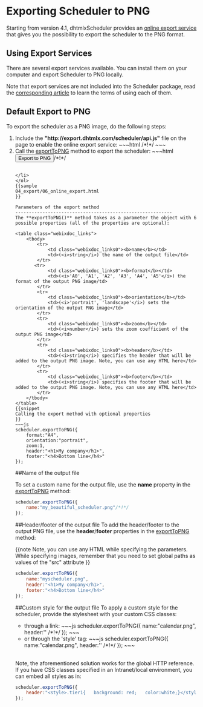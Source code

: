  Exporting Scheduler to PNG
===========================
Starting from version 4.1, dhtmlxScheduler provides an [online export service](png.md#defaultexporttopng)
that gives you the possibility to export the scheduler to the PNG format. 

Using Export Services
-----------------------

There are several export services available. You can install them on your computer and export Scheduler to PNG locally.

Note that export services are not included into the Scheduler package, 
read the [corresponding article](http://dhtmlx.com/docs/products/dhtmlxGantt/export.shtml) to learn the terms of using each of them.


Default Export to PNG
----------------------

To export the scheduler as a PNG image, do the following steps:

<ol>
	<li>Include the <b>"http://export.dhtmlx.com/scheduler/api.js"</b> file on the page to enable the online export service:
~~~html
<script src="codebase/dhtmlxscheduler.js"></script>
<script src="http://export.dhtmlx.com/scheduler/api.js"></script>  /*!*/
<link rel="stylesheet" href="codebase/dhtmlxscheduler.css" type="text/css">
~~~
</li>
	<li>Call the <a href="png.md#parametersoftheexportmethod">exportToPNG</a> method to export the scheduler: 
~~~html
<input value="Export to PNG" type="button" onclick='scheduler.exportToPNG()'>/*!*/

<script>
	scheduler.config.xml_date="%Y-%m-%d %H:%i";
	scheduler.init('scheduler_here',new Date(2009,5,30),"month");
	scheduler.load("data/events.xml");
</script>
~~~

</li>
</ol>
{{sample
04_export/06_online_export.html
}}

Parameters of the export method
----------------------------------------------------------
The **exportToPNG()** method takes as a parameter the object with 6 possible properties (all of the properties are optional):

<table class="webixdoc_links">
	<tbody>
    	<tr>
			<td class="webixdoc_links0"><b>name</b></td>
			<td>(<i>string</i>) the name of the output file</td>
		</tr>
       <tr>
			<td class="webixdoc_links0"><b>format</b></td>
			<td>(<i>'A0', 'A1', 'A2', 'A3', 'A4', 'A5'</i>) the format of the output PNG image/td>
		</tr>
        <tr>
			<td class="webixdoc_links0"><b>orientation</b></td>
			<td>(<i>'portrait', 'landscape'</i>) sets the orientation of the output PNG image</td>
		</tr>        
        <tr>
			<td class="webixdoc_links0"><b>zoom</b></td>
			<td>(<i>number</i>) sets the zoom coefficient of the output PNG image</td>
		</tr>
        <tr>
			<td class="webixdoc_links0"><b>header</b></td>
			<td>(<i>string</i>) specifies the header that will be added to the output PNG image. Note, you can use any HTML here</td>
		</tr>
        <tr>
			<td class="webixdoc_links0"><b>footer</b></td>
			<td>(<i>string</i>) specifies the footer that will be added to the output PNG image. Note, you can use any HTML here</td>
		</tr>
    </tbody>
</table>
{{snippet
Calling the export method with optional properties
}}
~~~js
scheduler.exportToPNG({
	format:"A4",
	orientation:"portrait",
	zoom:1,
    header:"<h1>My company</h1>",
    footer:"<h4>Bottom line</h4>"
});
~~~


##Name of the output file

To set a custom name for the output file, use the **name** property in the 
<a href="export.md#parametersoftheexportmethod">exportToPNG</a> method:

~~~js
scheduler.exportToPNG({
	name:"my_beautiful_scheduler.png"/*!*/
});
~~~



##Header/footer of the output file
To add the header/footer to the output PNG file, use the **header**/**footer** properties in the 
<a href="export.md#parametersoftheexportmethod">exportToPNG</a> method:

{{note
Note, you can use any HTML while specifying the parameters. While specifying images, remember that you need to set global paths as values of the "src" attribute
}}

~~~js
scheduler.exportToPNG({
    name:"myscheduler.png",
    header:"<h1>My company</h1>",
    footer:"<h4>Bottom line</h4>"
});
~~~


##Custom style for the output file
To apply a custom style for the scheduler, provide the stylesheet with your custom CSS classes:

<ul>
	<li>through a link:
~~~js
scheduler.exportToPNG({
    name:"calendar.png",
    header:'<link rel="stylesheet" href="http://mysite.com/custom.css">' /*!*/
});
~~~
	</li>
	<li>or through the 'style' tag:
~~~js
scheduler.exportToPNG({
    name:"calendar.png",
    header:'<style>... custom css classes here ...</style>' /*!*/
});
~~~
	</li>
</ul>
<br>

Note, the aforementioned solution works for the global HTTP reference. If you have CSS classes specified in an Intranet/local environment, you can embed all styles as in:

~~~js
scheduler.exportToPNG({
	header:"<style>.tier1{   background: red;   color:white;}</style>"
});
~~~

